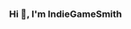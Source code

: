 <div align="center" style="background-image: url(background-size: cover; background-position: center; padding: 20px;">
    <h3>Hi 👋, I'm IndieGameSmith</a></h3>
    </p>
</div>
